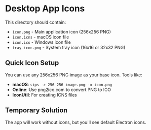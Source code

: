 # Desktop App Icons

This directory should contain:

- `icon.png` - Main application icon (256x256 PNG)
- `icon.icns` - macOS icon file
- `icon.ico` - Windows icon file  
- `tray-icon.png` - System tray icon (16x16 or 32x32 PNG)

## Quick Icon Setup

You can use any 256x256 PNG image as your base icon. Tools like:
- **macOS**: `sips -z 256 256 image.png -o icon.png`
- **Online**: Use png2ico.com to convert PNG to ICO
- **IconUtil**: For creating ICNS files

## Temporary Solution

The app will work without icons, but you'll see default Electron icons.
